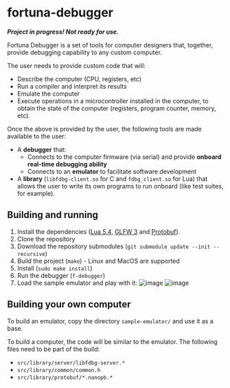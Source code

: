 # fortuna-debugger

***Project in progress! Not ready for use.***

Fortuna Debugger is a set of tools for computer designers that, together, provide debugging capability to any custom computer.

The user needs to provide custom code that will:

* Describe the computer (CPU, registers, etc)
* Run a compiler and interpret its results
* Emulate the computer
* Execute operations in a microcontroller installed in the computer, to obtain the state of the computer (registers, program counter, memory, etc).

Once the above is provided by the user, the following tools are made available to the user:

* A **debugger** that:
  * Connects to the computer firmware (via serial) and provide **onboard real-time debugging ability**
  * Connects to an **emulator** to facilitate software development
* A **library** (`libfdbg-client.so` for C and `fdbg_client.so` for Lua) that allows the user to write its own programs to run onboard (like test suites, for example).

## Building and running

1. Install the dependencies ([Lua 5.4](https://www.lua.org/), [GLFW 3](https://www.glfw.org/) and [Protobuf](https://protobuf.dev/)).
2. Clone the repository
3. Download the repository submodules (`git submodule update --init --recursive`)
4. Build the project (`make`) - Linux and MacOS are supported
5. Install (`sudo make install`)
6. Run the debugger (`f-debugger`)
7. Load the sample emulator and play with it:
   ![image](https://github.com/fortuna-computers/fortuna-debugger/assets/84652/e9f5a49b-612b-4ad5-9047-ba9ae941dba8)
   ![image](https://github.com/fortuna-computers/fortuna-debugger/assets/84652/8b5baea0-77e5-412a-b2c2-aed93c552aec)

## Building your own computer

To build an emulator, copy the directory `sample-emulator/` and use it as a base.

To build a computer, the code will be similar to the emulator. The following files need to be part of the build:
- `src/library/server/libfdbg-server.*`
- `src/library/common/common.h`
- `src/library/protobuf/*.nanopb.*`
